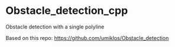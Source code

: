 # Obstacle_detection_cpp
Obstacle detection with a single polyline

Based on this repo: https://github.com/umiklos/Obstacle_detection
